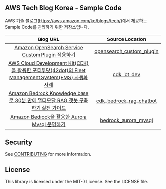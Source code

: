 ## AWS Tech Blog Korea - Sample Code
AWS 기술 블로그(<https://aws.amazon.com/ko/blogs/tech/>)에서 제공하는 Sample Code를 관리하기 위한 저장소입니다.

|Blog URL| Source Location |
|:---:|:---:|
| [Amazon OpenSearch Service Custom Plugin 적용하기](https://aws.amazon.com/ko/tech/applying-amazon-opensearch-service-custom-plugin/) | [opensearch_custom_plugin](opensearch_custom_plugin)|
| [AWS Cloud Development Kit(CDK)을 활용한 포티투닷(42dot)의 Fleet Management System(FMS) 자동화 사례](https://42dotblog.oopy.io/b76a51b3-32ae-4313-9da7-3ab35ba122ce) | [cdk_iot_dev](cdk_iot_dev)|
| [Amazon Bedrock Knowledge base로 30분 만에 멀티모달 RAG 챗봇 구축하기 실전 가이드](https://aws.amazon.com/ko/blogs/tech/practical-guide-for-bedrock-kb-multimodal-chatbot/) | [cdk_bedrock_rag_chatbot](cdk_bedrock_rag_chatbot)|
| [Amazon Bedrock을 활용한 Aurora Mysql 운영하기]() | [bedrock_aurora_mysql](bedrock_aurora_mysql)|

## Security

See [CONTRIBUTING](CONTRIBUTING.md#security-issue-notifications) for more information.

## License

This library is licensed under the MIT-0 License. See the LICENSE file.

